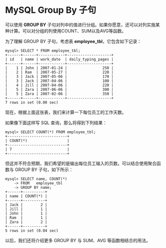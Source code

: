 # MySQL Group By 子句

可以使用 **GROUP BY** 子句对列中的值进行分组。如果你愿意，还可以对列实施某种计算。可以对分组的列使用COUNT、SUM以及AVG等函数。

为了理解 GROUP BY 子句，考虑表 **employee_tbl**，它包含如下记录：  

```
mysql> SELECT * FROM employee_tbl;
+------+------+------------+--------------------+
| id   | name | work_date  | daily_typing_pages |
+------+------+------------+--------------------+
|    1 | John | 2007-01-24 |                250 |
|    2 | Ram  | 2007-05-27 |                220 |
|    3 | Jack | 2007-05-06 |                170 |
|    3 | Jack | 2007-04-06 |                100 |
|    4 | Jill | 2007-04-06 |                220 |
|    5 | Zara | 2007-06-06 |                300 |
|    5 | Zara | 2007-02-06 |                350 |
+------+------+------------+--------------------+
7 rows in set (0.00 sec)

```

现在，根据上面这张表，我们来计算一下每位员工的工作天数。    

如果像下面这样写 SQL 查询，那么将得到下列结果：    

```
mysql> SELECT COUNT(*) FROM employee_tbl;
+---------------------------+
| COUNT(*)                  |
+---------------------------+
| 7                         |
+---------------------------+

```  

但这并不符合预期，我们希望的是输出每位员工输入的页数。可以结合使用聚合函数与 GROUP BY 子句，如下所示：  

```
mysql> SELECT name, COUNT(*)
    -> FROM   employee_tbl 
    -> GROUP BY name;
+------+----------+
| name | COUNT(*) |
+------+----------+
| Jack |        2 |
| Jill |        1 |
| John |        1 |
| Ram  |        1 |
| Zara |        2 |
+------+----------+
5 rows in set (0.04 sec)

```   

以后，我们还将介绍更多 GROUP BY 与 SUM、AVG 等函数相结合的用法。